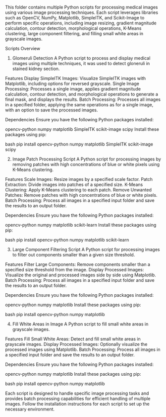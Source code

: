 This folder contains multiple Python scripts for processing medical images using various image processing techniques. Each script leverages libraries such as OpenCV, NumPy, Matplotlib, SimpleITK, and Scikit-Image to perform specific operations, including image resizing, gradient magnitude calculation, contour detection, morphological operations, K-Means clustering, large component filtering, and filling small white areas in grayscale images.

Scripts Overview

1. Glomeruli Detection
A Python script to process and display medical images using multiple techniques, it was used to detect gloneruli in stained kidney section.

Features
Display SimpleITK Images: Visualize SimpleITK images with Matplotlib, including options for reversed grayscale.
Single Image Processing: Processes a single image, applies gradient magnitude calculation, contour detection, and morphological operations to generate a final mask, and displays the results.
Batch Processing: Processes all images in a specified folder, applying the same operations as for a single image, with an option to save the processed images.

Dependencies
Ensure you have the following Python packages installed:

opencv-python
numpy
matplotlib
SimpleITK
scikit-image
scipy
Install these packages using pip:

bash
pip install opencv-python numpy matplotlib SimpleITK scikit-image scipy

2. Image Patch Processing Script
A Python script for processing images by removing patches with high concentrations of blue or white pixels using K-Means clustering.

Features
Scale Images: Resize images by a specified scale factor.
Patch Extraction: Divide images into patches of a specified size.
K-Means Clustering: Apply K-Means clustering to each patch.
Remove Unwanted Patches: Remove patches with high concentrations of blue or white pixels.
Batch Processing: Process all images in a specified input folder and save the results to an output folder.

Dependencies
Ensure you have the following Python packages installed:

opencv-python
numpy
matplotlib
scikit-learn
Install these packages using pip:

bash
pip install opencv-python numpy matplotlib scikit-learn

3. Large Component Filtering Script
A Python script for processing images to filter out components smaller than a given size threshold.

Features
Filter Large Components: Remove components smaller than a specified size threshold from the image.
Display Processed Images: Visualize the original and processed images side by side using Matplotlib.
Batch Processing: Process all images in a specified input folder and save the results to an output folder.

Dependencies
Ensure you have the following Python packages installed:

opencv-python
numpy
matplotlib
Install these packages using pip:

bash
pip install opencv-python numpy matplotlib

4. Fill White Areas in Image
A Python script to fill small white areas in grayscale images.

Features
Fill Small White Areas: Detect and fill small white areas in grayscale images.
Display Processed Images: Optionally visualize the processed images using Matplotlib.
Batch Processing: Process all images in a specified input folder and save the results to an output folder.

Dependencies
Ensure you have the following Python packages installed:

opencv-python
numpy
matplotlib
Install these packages using pip:

bash
pip install opencv-python numpy matplotlib

Each script is designed to handle specific image processing tasks and provides batch processing capabilities for efficient handling of multiple images. Follow the installation instructions for each script to set up the necessary environment.
